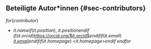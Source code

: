 <!-- Diese Datei wird automatisch überschrieben, bitte contributors.yml anpassen! -->

## Beteiligte Autor*innen {#sec-contributors}

$for(contributor)$
- $it.name$$if(it.position)$, $it.position$$endif$\
  $if(it.orcid)$<https://orcid.org/$it.orcid$>$endif$$if(it.email)$ [$it.email$](mailto:$it.email$)$endif$$if(it.homepage)$ <$it.homepage$>$endif$
$endfor$

